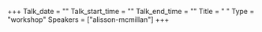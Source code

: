 +++
Talk_date = ""
Talk_start_time = ""
Talk_end_time = ""
Title = " "
Type = "workshop"
Speakers = ["alisson-mcmillan"]
+++
